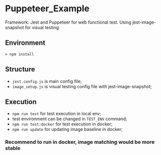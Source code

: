 # Puppeteer_Example
Framework: Jest and Puppeteer for web functional test. Using jest-image-snapshot for visual testing.

## Environment
```
> npm install
```
## Structure
* `jest.config.js` is main config file;
* `image_setup.js` is visual testing config file with jest-image-snapshot;
## Execution
* ```npm run test``` for test execution in local env;
* test environment can be changed in `TEST_ENV` command;
* ```npm run test:docker``` for test execution in docker;
* ```npm run update``` for updating image baseline in docker;
### Recommend to run in docker, image matching would be more stable
